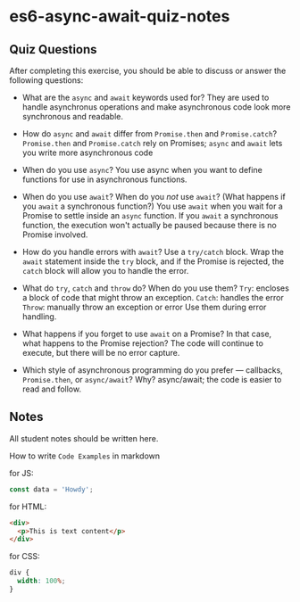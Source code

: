# es6-async-await-quiz-notes

## Quiz Questions

After completing this exercise, you should be able to discuss or answer the following questions:

- What are the `async` and `await` keywords used for?
  They are used to handle asynchronus operations and make asynchronous code look more synchronous and readable.

- How do `async` and `await` differ from `Promise.then` and `Promise.catch`?
  `Promise.then` and `Promise.catch` rely on Promises; `async` and `await` lets you write more asynchronous code

- When do you use `async`?
  You use async when you want to define functions for use in asynchronous functions.

- When do you use `await`? When do you _not_ use `await`? (What happens if you `await` a synchronous function?)
  You use `await` when you wait for a Promise to settle inside an `async` function. If you `await` a synchronous function, the execution won't actually be paused because there is no Promise involved.

- How do you handle errors with `await`?
  Use a `try/catch` block. Wrap the `await` statement inside the `try` block, and if the Promise is rejected, the `catch` block will allow you to handle the error.

- What do `try`, `catch` and `throw` do? When do you use them?
  `Try`: encloses a block of code that might throw an exception.
  `Catch`: handles the error
  `Throw`: manually throw an exception or error
  Use them during error handling.

- What happens if you forget to use `await` on a Promise? In that case, what happens to the Promise rejection?
  The code will continue to execute, but there will be no error capture.

- Which style of asynchronous programming do you prefer — callbacks, `Promise.then`, or `async/await`? Why?
  async/await; the code is easier to read and follow.

## Notes

All student notes should be written here.

How to write `Code Examples` in markdown

for JS:

```javascript
const data = 'Howdy';
```

for HTML:

```html
<div>
  <p>This is text content</p>
</div>
```

for CSS:

```css
div {
  width: 100%;
}
```

